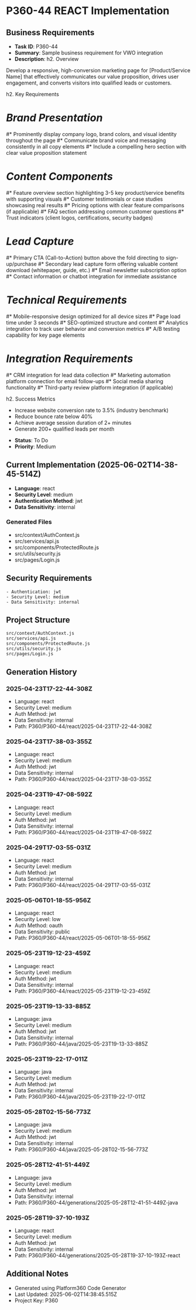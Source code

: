 # P360-44 REACT Implementation

## Business Requirements
- **Task ID**: P360-44
- **Summary**: Sample business requirement for VWO integration 
- **Description**: h2. Overview

Develop a responsive, high-conversion marketing page for [Product/Service Name] that effectively communicates our value proposition, drives user engagement, and converts visitors into qualified leads or customers.

h2. Key Requirements

# *Brand Presentation*
#* Prominently display company logo, brand colors, and visual identity throughout the page
#* Communicate brand voice and messaging consistently in all copy elements
#* Include a compelling hero section with clear value proposition statement
# *Content Components*
#* Feature overview section highlighting 3-5 key product/service benefits with supporting visuals
#* Customer testimonials or case studies showcasing real results
#* Pricing options with clear feature comparisons (if applicable)
#* FAQ section addressing common customer questions
#* Trust indicators (client logos, certifications, security badges)
# *Lead Capture*
#* Primary CTA (Call-to-Action) button above the fold directing to sign-up/purchase
#* Secondary lead capture form offering valuable content download (whitepaper, guide, etc.)
#* Email newsletter subscription option
#* Contact information or chatbot integration for immediate assistance
# *Technical Requirements*
#* Mobile-responsive design optimized for all device sizes
#* Page load time under 3 seconds
#* SEO-optimized structure and content
#* Analytics integration to track user behavior and conversion metrics
#* A/B testing capability for key page elements
# *Integration Requirements*
#* CRM integration for lead data collection
#* Marketing automation platform connection for email follow-ups
#* Social media sharing functionality
#* Third-party review platform integration (if applicable)

h2. Success Metrics

* Increase website conversion rate to 3.5% (industry benchmark)
* Reduce bounce rate below 40%
* Achieve average session duration of 2+ minutes
* Generate 200+ qualified leads per month
- **Status**: To Do
- **Priority**: Medium

## Current Implementation (2025-06-02T14-38-45-514Z)
- **Language**: react
- **Security Level**: medium
- **Authentication Method**: jwt
- **Data Sensitivity**: internal

### Generated Files
- src/context/AuthContext.js
- src/services/api.js
- src/components/ProtectedRoute.js
- src/utils/security.js
- src/pages/Login.js

## Security Requirements
```
- Authentication: jwt
- Security Level: medium
- Data Sensitivity: internal
```

## Project Structure
```
src/context/AuthContext.js
src/services/api.js
src/components/ProtectedRoute.js
src/utils/security.js
src/pages/Login.js
```

## Generation History

### 2025-04-23T17-22-44-308Z
- Language: react
- Security Level: medium
- Auth Method: jwt
- Data Sensitivity: internal
- Path: P360/P360-44/react/2025-04-23T17-22-44-308Z


### 2025-04-23T17-38-03-355Z
- Language: react
- Security Level: medium
- Auth Method: jwt
- Data Sensitivity: internal
- Path: P360/P360-44/react/2025-04-23T17-38-03-355Z


### 2025-04-23T19-47-08-592Z
- Language: react
- Security Level: medium
- Auth Method: jwt
- Data Sensitivity: internal
- Path: P360/P360-44/react/2025-04-23T19-47-08-592Z


### 2025-04-29T17-03-55-031Z
- Language: react
- Security Level: medium
- Auth Method: jwt
- Data Sensitivity: internal
- Path: P360/P360-44/react/2025-04-29T17-03-55-031Z


### 2025-05-06T01-18-55-956Z
- Language: react
- Security Level: low
- Auth Method: oauth
- Data Sensitivity: public
- Path: P360/P360-44/react/2025-05-06T01-18-55-956Z


### 2025-05-23T19-12-23-459Z
- Language: react
- Security Level: medium
- Auth Method: jwt
- Data Sensitivity: internal
- Path: P360/P360-44/react/2025-05-23T19-12-23-459Z


### 2025-05-23T19-13-33-885Z
- Language: java
- Security Level: medium
- Auth Method: jwt
- Data Sensitivity: internal
- Path: P360/P360-44/java/2025-05-23T19-13-33-885Z


### 2025-05-23T19-22-17-011Z
- Language: java
- Security Level: medium
- Auth Method: jwt
- Data Sensitivity: internal
- Path: P360/P360-44/java/2025-05-23T19-22-17-011Z


### 2025-05-28T02-15-56-773Z
- Language: java
- Security Level: medium
- Auth Method: jwt
- Data Sensitivity: internal
- Path: P360/P360-44/java/2025-05-28T02-15-56-773Z


### 2025-05-28T12-41-51-449Z
- Language: java
- Security Level: medium
- Auth Method: jwt
- Data Sensitivity: internal
- Path: P360/P360-44/generations/2025-05-28T12-41-51-449Z-java


### 2025-05-28T19-37-10-193Z
- Language: react
- Security Level: medium
- Auth Method: jwt
- Data Sensitivity: internal
- Path: P360/P360-44/generations/2025-05-28T19-37-10-193Z-react


## Additional Notes
- Generated using Platform360 Code Generator
- Last Updated: 2025-06-02T14:38:45.515Z
- Project Key: P360
